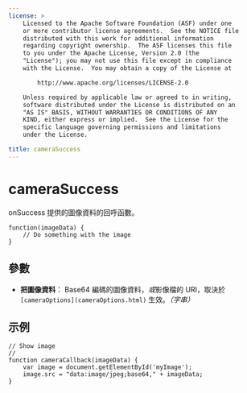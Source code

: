 ```yaml
---
license: >
    Licensed to the Apache Software Foundation (ASF) under one
    or more contributor license agreements.  See the NOTICE file
    distributed with this work for additional information
    regarding copyright ownership.  The ASF licenses this file
    to you under the Apache License, Version 2.0 (the
    "License"); you may not use this file except in compliance
    with the License.  You may obtain a copy of the License at

        http://www.apache.org/licenses/LICENSE-2.0

    Unless required by applicable law or agreed to in writing,
    software distributed under the License is distributed on an
    "AS IS" BASIS, WITHOUT WARRANTIES OR CONDITIONS OF ANY
    KIND, either express or implied.  See the License for the
    specific language governing permissions and limitations
    under the License.

title: cameraSuccess
---
```


# cameraSuccess

onSuccess 提供的圖像資料的回呼函數。

    function(imageData) {
        // Do something with the image
    }
    

## 參數

*   **把圖像資料**： Base64 編碼的圖像資料，*或*影像檔的 URI，取決於 `[cameraOptions](cameraOptions.html)` 生效。*（字串）*

## 示例

    // Show image
    //
    function cameraCallback(imageData) {
        var image = document.getElementById('myImage');
        image.src = "data:image/jpeg;base64," + imageData;
    }